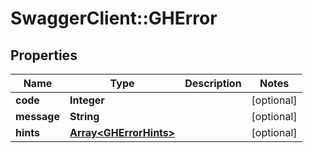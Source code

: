 # SwaggerClient::GHError

## Properties
Name | Type | Description | Notes
------------ | ------------- | ------------- | -------------
**code** | **Integer** |  | [optional] 
**message** | **String** |  | [optional] 
**hints** | [**Array&lt;GHErrorHints&gt;**](GHErrorHints.md) |  | [optional] 


